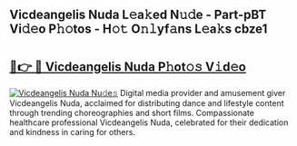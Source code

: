 ## Vicdeangelis Nuda L𝚎a𝚔ed N𝚞𝚍e - Part-pBT Vi𝚍𝚎o P𝚑𝚘tos - H𝚘𝚝 O𝚗𝚕yf𝚊ns L𝚎a𝚔s cbze1

# <h2><a href="http://kf0rusr.oniu.top/?m=Vicdeangelis+Nuda">🔗👉 🔴 Vicdeangelis Nuda P𝚑ot𝚘𝚜 V𝚒d𝚎o</a></h2>

[![Vicdeangelis Nuda Nu𝚍e𝚜](https://i.imgur.com/0qMVB7G.gif)](http://kf0rusr.oniu.top/?m=Vicdeangelis+Nuda)
Digital media provider and amusement giver Vicdeangelis Nuda, acclaimed for distributing dance and lifestyle content through trending choreographies and short films. Compassionate healthcare professional Vicdeangelis Nuda, celebrated for their dedication and kindness in caring for others.  
